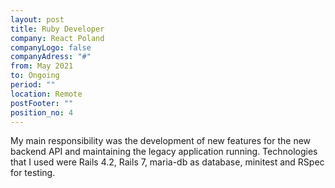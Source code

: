 ```yaml
---
layout: post
title: Ruby Developer
company: React Poland
companyLogo: false
companyAdress: "#"
from: May 2021
to: Ongoing
period: ""
location: Remote
postFooter: ""
position_no: 4
---
```


My main responsibility was the development of new features for the new backend API and maintaining the legacy application running. Technologies that I used were Rails 4.2, Rails 7, maria-db as database, minitest and RSpec for testing.




